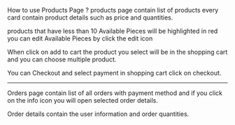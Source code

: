 How to use Products Page ?
products page contain list of products every card contain product details such as price and quantities.

products that have less than 10 Available Pieces will be highlighted in red you can edit Available Pieces
by click the edit icon

When click on add to cart the product you select will be in the shopping cart and you can choose multiple product.

You can Checkout and select payment in shopping cart click on checkout.
__________________________________________________________________________________________________________

Orders page contain list of all orders with payment method and if you click on the info icon you will open selected order details.

Order details contain the user information and order quantities.
